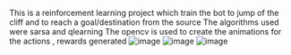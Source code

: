 This is a reinforcement learning project which train the bot to jump of the cliff and to reach a goal/destination from the source 
The algorithms used were sarsa and qlearning
The opencv is used to create the animations for the actions , rewards generated
![image](https://github.com/user-attachments/assets/15f38591-e3e5-4f59-badd-800e4363ff6c)
![image](https://github.com/user-attachments/assets/ecde3448-95c9-454b-9d8c-5e2bd0a8a2e5)
![image](https://github.com/user-attachments/assets/d70e970c-34cf-4721-b0f0-008ed4cb4850)


